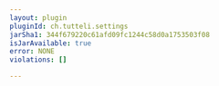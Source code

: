 ```yaml
---
layout: plugin
pluginId: ch.tutteli.settings
jarSha1: 344f679220c61afd09fc1244c58d0a1753503f08
isJarAvailable: true
error: NONE
violations: []

---
```

